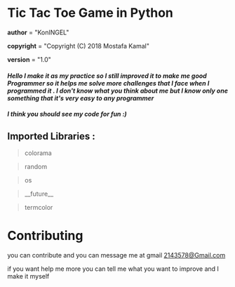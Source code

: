 # Tic Tac Toe Game in Python

__author__ = "KonINGEL"


__copyright__ = "Copyright (C) 2018 Mostafa Kamal"


__version__ = "1.0"



<i><h4>Hello I make it as my practice so I still improved it to make me good Programmer  so it helps me  solve more challenges
  that I face when I programmed it .  I don't know what you think about me but I know only one something that it's very easy to any
  programmer</h4></i>

  <i><h4>
  I think you should see my code for fun :)
</h4></i>



<h2>Imported Libraries :</h2>

> colorama

> random

> os

> <p>__future__</p>

> termcolor


# Contributing

you can contribute and you can message me at gmail 2143578@Gmail.com

if you want help me more you can tell me what you want to improve and I make it myself
